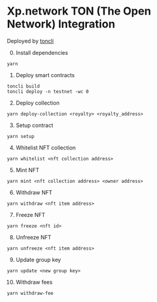 # Xp.network TON (The Open Network) Integration

Deployed by [toncli](https://github.com/disintar/toncli)

0. Install dependencies
```
yarn
```

1. Deploy smart contracts

```
toncli build
toncli deploy -n testnet -wc 0
```

2. Deploy collection

```
yarn deploy-collection <royalty> <royalty_address>
```

3. Setup contract

```
yarn setup
```

4. Whitelist NFT collection

```
yarn whitelist <nft collection address>
```

5. Mint NFT

```
yarn mint <nft collection address> <owner address>
```

6. Withdraw NFT

```
yarn withdraw <nft item address>
```

7. Freeze NFT

```
yarn freeze <nft id>
```

8. Unfreeze NFT

```
yarn unfreeze <nft item address>
```

9. Update group key

```
yarn update <new group key>
```

10. Withdraw fees

```
yarn withdraw-fee
```
